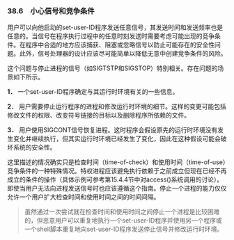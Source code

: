 ### 38.6　小心信号和竞争条件

用户可以向他启动的set-user-ID程序发送任意信号，其发送时间和发送频率也是任意的。当信号在程序执行过程中的任意时刻发送时需要考虑可能出现的竞争条件。在程序中合适的地方应该捕获、阻塞或忽略信号以防止可能存在的安全性问题。此外，信号处理器的设计应该尽可能简单以降低无意中创建竞争条件的风险。

这个问题与停止进程的信号（如SIGTSTP和SIGSTOP）特别相关。存在问题的场景如下所示。

**1．** 一个set-user-ID程序确定与其运行时环境有关的一些信息。

**2．** 用户需要停止运行程序的进程和修改运行时环境的细节。这样的变更可能包括修改文件的权限、改变符号链接的目标以及删除程序所依赖的文件。

**3．** 用户使用SIGCONT信号恢复进程。这时程序会假设原先的运行时环境没有发生变化并继续执行，但其实运行时环境已经发生了变化，因此在这种假设可能会破坏系统的安全性。

这里描述的情况确实只是检查时间（time-of-check）和使用时间（time-of-use）竞争条件的一种特殊情况。特权进程应该避免执行依赖于之前成立但现在已经不再成立的条件的操作（具体示例可参考第15.4.4节中对access()系统调用的讨论）。即使当用户无法向进程发送信号时也应该遵循这个指南。停止一个进程的能力仅仅允许一个用户扩大检查时间和使用时间之间的时间间隔。

> 虽然通过一次尝试就在检查时间和使用时间之间停止一个进程是比较困难的，但恶意用户可以重复地执行一个set-user-ID程序并使用另一个程序或一个shell脚本重复地向set-user-ID程序发送停止信号并修改运行时环境。

